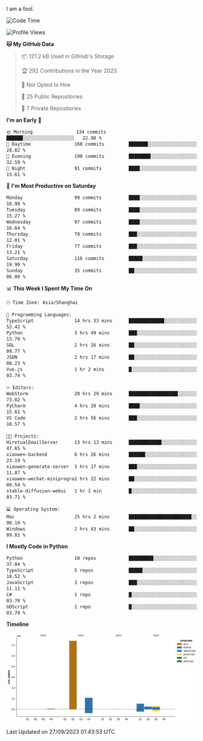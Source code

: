 I am a fool.

<!--START_SECTION:waka-->
![Code Time](http://img.shields.io/badge/Code%20Time-744%20hrs%2010%20mins-blue)

![Profile Views](http://img.shields.io/badge/Profile%20Views-1-blue)

**🐱 My GitHub Data** 

> 📦 121.2 kB Used in GitHub's Storage 
 > 
> 🏆 292 Contributions in the Year 2023
 > 
> 🚫 Not Opted to Hire
 > 
> 📜 25 Public Repositories 
 > 
> 🔑 7 Private Repositories 
 > 
**I'm an Early 🐤** 

```text
🌞 Morning                134 commits         ██████░░░░░░░░░░░░░░░░░░░   22.98 % 
🌆 Daytime                168 commits         ███████░░░░░░░░░░░░░░░░░░   28.82 % 
🌃 Evening                190 commits         ████████░░░░░░░░░░░░░░░░░   32.59 % 
🌙 Night                  91 commits          ████░░░░░░░░░░░░░░░░░░░░░   15.61 % 
```
📅 **I'm Most Productive on Saturday** 

```text
Monday                   99 commits          ████░░░░░░░░░░░░░░░░░░░░░   16.98 % 
Tuesday                  89 commits          ████░░░░░░░░░░░░░░░░░░░░░   15.27 % 
Wednesday                97 commits          ████░░░░░░░░░░░░░░░░░░░░░   16.64 % 
Thursday                 70 commits          ███░░░░░░░░░░░░░░░░░░░░░░   12.01 % 
Friday                   77 commits          ███░░░░░░░░░░░░░░░░░░░░░░   13.21 % 
Saturday                 116 commits         █████░░░░░░░░░░░░░░░░░░░░   19.90 % 
Sunday                   35 commits          ██░░░░░░░░░░░░░░░░░░░░░░░   06.00 % 
```


📊 **This Week I Spent My Time On** 

```text
🕑︎ Time Zone: Asia/Shanghai

💬 Programming Languages: 
TypeScript               14 hrs 33 mins      █████████████░░░░░░░░░░░░   52.42 % 
Python                   3 hrs 49 mins       ███░░░░░░░░░░░░░░░░░░░░░░   13.79 % 
SQL                      2 hrs 26 mins       ██░░░░░░░░░░░░░░░░░░░░░░░   08.77 % 
JSON                     2 hrs 17 mins       ██░░░░░░░░░░░░░░░░░░░░░░░   08.23 % 
Vue.js                   1 hr 2 mins         █░░░░░░░░░░░░░░░░░░░░░░░░   03.74 % 

🔥 Editors: 
WebStorm                 20 hrs 29 mins      ██████████████████░░░░░░░   73.82 % 
PyCharm                  4 hrs 20 mins       ████░░░░░░░░░░░░░░░░░░░░░   15.61 % 
VS Code                  2 hrs 56 mins       ███░░░░░░░░░░░░░░░░░░░░░░   10.57 % 

🐱‍💻 Projects: 
HiretualEmailServer      13 hrs 13 mins      ████████████░░░░░░░░░░░░░   47.65 % 
xiaowen-backend          6 hrs 26 mins       ██████░░░░░░░░░░░░░░░░░░░   23.19 % 
xiaowen-generate-server  3 hrs 17 mins       ███░░░░░░░░░░░░░░░░░░░░░░   11.87 % 
xiaowen-wechat-miniprogra2 hrs 22 mins       ██░░░░░░░░░░░░░░░░░░░░░░░   08.54 % 
stable-diffusion-webui   1 hr 1 min          █░░░░░░░░░░░░░░░░░░░░░░░░   03.71 % 

💻 Operating System: 
Mac                      25 hrs 2 mins       ███████████████████████░░   90.19 % 
Windows                  2 hrs 43 mins       ██░░░░░░░░░░░░░░░░░░░░░░░   09.81 % 
```

**I Mostly Code in Python** 

```text
Python                   10 repos            █████████░░░░░░░░░░░░░░░░   37.04 % 
TypeScript               5 repos             █████░░░░░░░░░░░░░░░░░░░░   18.52 % 
JavaScript               3 repos             ███░░░░░░░░░░░░░░░░░░░░░░   11.11 % 
C#                       1 repo              █░░░░░░░░░░░░░░░░░░░░░░░░   03.70 % 
GDScript                 1 repo              █░░░░░░░░░░░░░░░░░░░░░░░░   03.70 % 
```



**Timeline**

![Lines of Code chart](https://raw.githubusercontent.com/VeejaLiu/VeejaLiu/master/assets/bar_graph.png)


 Last Updated on 27/09/2023 01:43:53 UTC
<!--END_SECTION:waka-->

